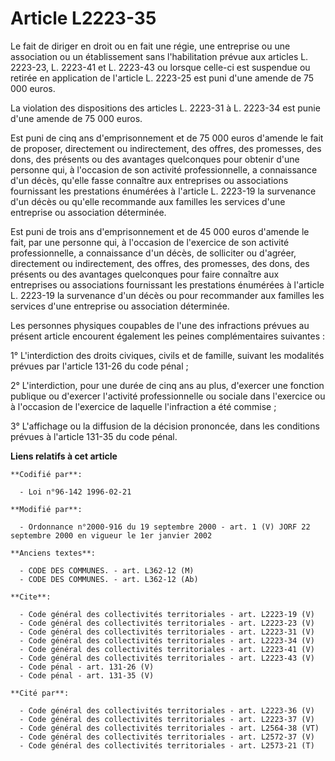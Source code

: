 # Article L2223-35

Le fait de diriger en droit ou en fait une régie, une entreprise ou une association ou un établissement sans l'habilitation
prévue aux articles L. 2223-23, L. 2223-41 et L. 2223-43 ou lorsque celle-ci est suspendue ou retirée en application de
l'article L. 2223-25 est puni d'une amende de 75 000 euros. 

La violation des dispositions des articles L. 2223-31 à L. 2223-34 est punie d'une amende de 75 000 euros. 

Est puni de cinq ans d'emprisonnement et de 75 000 euros d'amende le fait de proposer, directement ou indirectement, des
offres, des promesses, des dons, des présents ou des avantages quelconques pour obtenir d'une personne qui, à l'occasion de
son activité professionnelle, a connaissance d'un décès, qu'elle fasse connaître aux entreprises ou associations fournissant
les prestations énumérées à l'article L. 2223-19 la survenance d'un décès ou qu'elle recommande aux familles les services
d'une entreprise ou association déterminée. 

Est puni de trois ans d'emprisonnement et de 45 000 euros d'amende le fait, par une personne qui, à l'occasion de l'exercice
de son activité professionnelle, a connaissance d'un décès, de solliciter ou d'agréer, directement ou indirectement, des
offres, des promesses, des dons, des présents ou des avantages quelconques pour faire connaître aux entreprises ou
associations fournissant les prestations énumérées à l'article L. 2223-19 la survenance d'un décès ou pour recommander aux
familles les services d'une entreprise ou association déterminée. 

Les personnes physiques coupables de l'une des infractions prévues au présent article encourent également les peines
complémentaires suivantes : 

1° L'interdiction des droits civiques, civils et de famille, suivant les modalités prévues par l'article 131-26 du code
pénal ; 

2° L'interdiction, pour une durée de cinq ans au plus, d'exercer une fonction publique ou d'exercer l'activité
professionnelle ou sociale dans l'exercice ou à l'occasion de l'exercice de laquelle l'infraction a été commise ; 

3° L'affichage ou la diffusion de la décision prononcée, dans les conditions prévues à l'article 131-35 du code pénal.

**Liens relatifs à cet article**

	**Codifié par**:

	  - Loi n°96-142 1996-02-21

	**Modifié par**:

	  - Ordonnance n°2000-916 du 19 septembre 2000 - art. 1 (V) JORF 22 septembre 2000 en vigueur le 1er janvier 2002

	**Anciens textes**:

	  - CODE DES COMMUNES. - art. L362-12 (M)
	  - CODE DES COMMUNES. - art. L362-12 (Ab)

	**Cite**:

	  - Code général des collectivités territoriales - art. L2223-19 (V)
	  - Code général des collectivités territoriales - art. L2223-23 (V)
	  - Code général des collectivités territoriales - art. L2223-31 (V)
	  - Code général des collectivités territoriales - art. L2223-34 (V)
	  - Code général des collectivités territoriales - art. L2223-41 (V)
	  - Code général des collectivités territoriales - art. L2223-43 (V)
	  - Code pénal - art. 131-26 (V)
	  - Code pénal - art. 131-35 (V)

	**Cité par**:

	  - Code général des collectivités territoriales - art. L2223-36 (V)
	  - Code général des collectivités territoriales - art. L2223-37 (V)
	  - Code général des collectivités territoriales - art. L2564-38 (VT)
	  - Code général des collectivités territoriales - art. L2572-37 (V)
	  - Code général des collectivités territoriales - art. L2573-21 (T)
